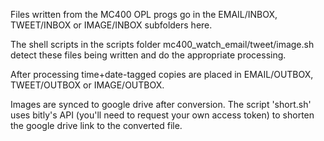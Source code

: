 
Files written from the MC400 OPL progs go in the EMAIL/INBOX, TWEET/INBOX or IMAGE/INBOX subfolders here.

The shell scripts in the scripts folder mc400_watch_email/tweet/image.sh detect these files being written and do the appropriate processing.

After processing time+date-tagged copies are placed in EMAIL/OUTBOX, TWEET/OUTBOX or IMAGE/OUTBOX.

Images are synced to google drive after conversion. The script 'short.sh' uses bitly's API (you'll need to request your own access token) to shorten the google drive link to the converted file.

